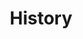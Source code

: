 ---
view: category
lang: en
order: 1      # Order of display in list categories
top: true     # Include category in navigation Top
title: History
description: 闲暇时间看历史书籍的感悟
slug: history
meta:
  - property: og:image
    content: /image-social-share.png
  - name: twitter:image
    content: /image-social-share.png
---